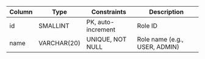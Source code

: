 | Column | Type        | Constraints        | Description                   |
| ------ | ----------- | ------------------ | ----------------------------- |
| id     | SMALLINT    | PK, auto-increment | Role ID                       |
| name   | VARCHAR(20) | UNIQUE, NOT NULL   | Role name (e.g., USER, ADMIN) |
